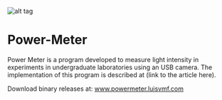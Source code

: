 ![alt tag](https://img.shields.io/badge/build-passing-brightgreen.svg)
# Power-Meter
Power Meter is a program developed to measure light intensity in experiments in undergraduate laboratories using an USB camera. The implementation of this program is described at (link to the article here).

Download binary releases at:
<a href="http://powermeter.luisvmf.com" target="_blank">www.powermeter.luisvmf.com</a>
